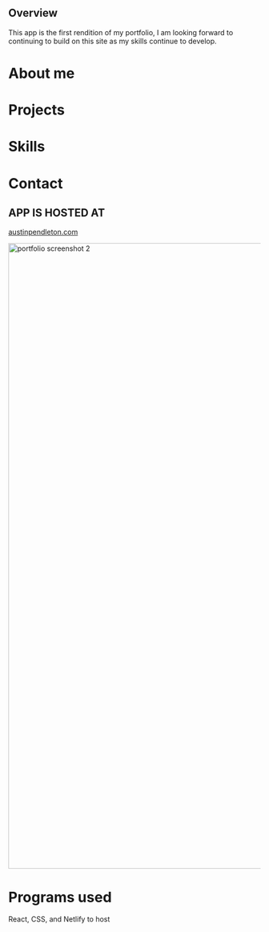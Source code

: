 ## Overview

This app is the first rendition of my portfolio, I am looking forward to continuing to build on this site as my skills continue to develop.

# About me


# Projects


# Skills


# Contact



## APP IS HOSTED AT 

[austinpendleton.com](https://austinpendleton.com)




<img width="1249" alt="portfolio screenshot 2" src="https://github.com/austinpendleton/portfolio_se/assets/113260431/dcdd40d5-5cbb-4d12-ae26-69c247def7c2">


# Programs used 
React, CSS, and Netlify to host
